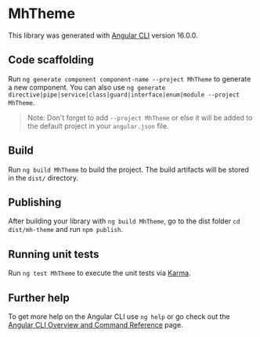 # MhTheme

This library was generated with [Angular CLI](https://github.com/angular/angular-cli) version 16.0.0.

## Code scaffolding

Run `ng generate component component-name --project MhTheme` to generate a new component. You can also use `ng generate directive|pipe|service|class|guard|interface|enum|module --project MhTheme`.
> Note: Don't forget to add `--project MhTheme` or else it will be added to the default project in your `angular.json` file. 

## Build

Run `ng build MhTheme` to build the project. The build artifacts will be stored in the `dist/` directory.

## Publishing

After building your library with `ng build MhTheme`, go to the dist folder `cd dist/mh-theme` and run `npm publish`.

## Running unit tests

Run `ng test MhTheme` to execute the unit tests via [Karma](https://karma-runner.github.io).

## Further help

To get more help on the Angular CLI use `ng help` or go check out the [Angular CLI Overview and Command Reference](https://angular.io/cli) page.

